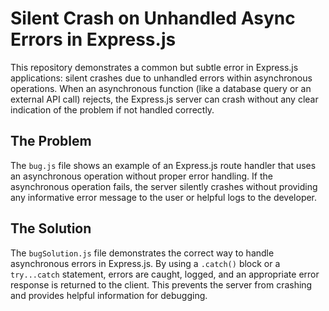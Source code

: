# Silent Crash on Unhandled Async Errors in Express.js

This repository demonstrates a common but subtle error in Express.js applications: silent crashes due to unhandled errors within asynchronous operations.  When an asynchronous function (like a database query or an external API call) rejects, the Express.js server can crash without any clear indication of the problem if not handled correctly.

## The Problem

The `bug.js` file shows an example of an Express.js route handler that uses an asynchronous operation without proper error handling. If the asynchronous operation fails, the server silently crashes without providing any informative error message to the user or helpful logs to the developer.

## The Solution

The `bugSolution.js` file demonstrates the correct way to handle asynchronous errors in Express.js.  By using a `.catch()` block or a `try...catch` statement, errors are caught, logged, and an appropriate error response is returned to the client. This prevents the server from crashing and provides helpful information for debugging.